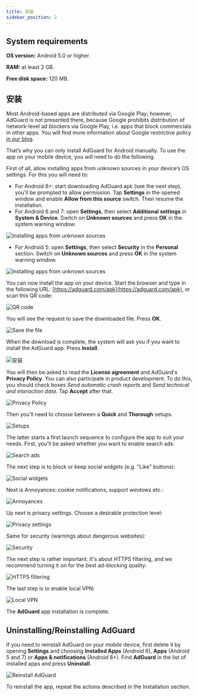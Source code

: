 ```yaml
---
title: 安装
sidebar_position: 2
---
```


## System  requirements

**OS version:** Android 5.0 or higher.

**RAM:** at least 2 GB.

**Free disk space:** 120 MB.

## 安装
Most Android-based apps are distributed via Google Play; however, AdGuard is not presented there, because Google prohibits distribution of network-level ad blockers via Google Play, i.e. apps that block commercials in other apps. You will find more information about Google restrictive policy [in our blog](https://blog.adguard.com/en/google-removes-adguard-android-app-google-play/).

That’s why you can only install AdGuard for Android manually. To use the app on your mobile device, you will need to do the following.

First of all, allow installing apps from unknown sources in your device’s OS settings. For this you will need to:

* For Android 8+: start downloading AdGuard apk (see the next step), you'll be prompted to allow permission. Tap **Settings** in the opened window and enable **Allow from this source** switch. Then resume the installation.
* For Android 6 and 7: open **Settings**, then select **Additional settings** in **System & Device**. Switch on **Unknown sources** and press **OK** in the system warning window.

![Installing apps from unknown sources](https://cdn.adguard.com/content/kb/ad_blocker/android/installation/unknown_sources1.png)

* For Android 5: open **Settings**, then select **Security** in the **Personal** section. Switch on **Unknown sources** and press **OK** in the system warning window.

![Installing apps from unknown sources](https://cdn.adguard.com/content/kb/ad_blocker/android/installation/unknown_sources2.png)

You can now install the app on your device. Start the browser and type in the following URL: [https://adguard.com/apk](https://adguard.com/apk), or scan this QR code:

![QR code](https://cdn.adguard.com/content/kb/ad_blocker/android/installation/qr.png)

You will see the request to save the downloaded file. Press **OK**.

![Save the file](https://cdn.adguard.com/content/kb/ad_blocker/android/installation/save_the_file.png)

When the download is complete, the system will ask you if you want to install the AdGuard app. Press **Install**.

![安装](https://cdn.adguard.com/content/kb/ad_blocker/android/installation/1.png)

You will then be asked to read the **License agreement** and AdGuard's **Privacy Policy**. You can also participate in product development. To do this, you should check boxes *Send automatic crash reports* and *Send technical and interaction data*. Tap **Accept** after that.

![Privacy Policy](https://cdn.adguard.com/content/kb/ad_blocker/android/installation/2.png)

Then you'll need to choose between a **Quick** and **Thorough** setups.

![Setups](https://cdn.adguard.com/content/kb/ad_blocker/android/installation/3.png)

The latter starts a first launch sequence to configure the app to suit your needs. First, you'll be asked whether you want to enable search ads:

![Search ads](https://cdn.adguard.com/content/kb/ad_blocker/android/installation/5.png)

The next step is to block or keep social widgets (e.g. "Like" buttons):

![Social widgets](https://cdn.adguard.com/content/kb/ad_blocker/android/installation/6.png)

Next is Annoyances: cookie notifications, support windows etc.:

![Annoyances](https://cdn.adguard.com/content/kb/ad_blocker/android/installation/7.png)

Up next is privacy settings. Choose a desirable protection level:

![Privacy settings](https://cdn.adguard.com/content/kb/ad_blocker/android/installation/8.png)

Same for security (warnings about dangerous websites):

![Security](https://cdn.adguard.com/content/kb/ad_blocker/android/installation/9.png)

The next step is rather important. It's about HTTPS filtering, and we recommend turning it on for the best ad-blocking quality:

![HTTPS filtering](https://cdn.adguard.com/content/kb/ad_blocker/android/installation/10.png)

The last step is to enable local VPN:

![Local VPN](https://cdn.adguard.com/content/kb/ad_blocker/android/installation/11.png)

The **AdGuard** app installation is complete.

## Uninstalling/Reinstalling AdGuard

If you need to reinstall AdGuard on your mobile device, first delete it by opening **Settings** and choosing **Installed Apps** (Android 6), **Apps** (Android 5 and 7) or **Apps & notifications** (Android 8+). Find **AdGuard** in the list of installed apps and press **Uninstall**.

![Reinstall AdGuard](https://cdn.adguard.com/content/kb/ad_blocker/android/installation/12.png)

To reinstall the app, repeat the actions described in the Installation section.